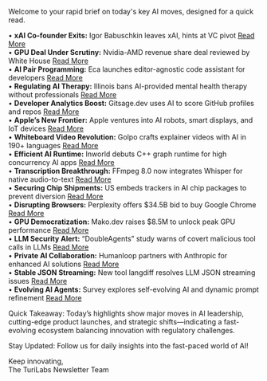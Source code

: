 Welcome to your rapid brief on today's key AI moves, designed for a quick read.

• **xAI Co-founder Exits:** Igor Babuschkin leaves xAI, hints at VC pivot [Read More](https://techcrunch.com/2025/08/13/co-founder-of-elon-musks-xai-departs-the-company/)  
• **GPU Deal Under Scrutiny:** Nvidia-AMD revenue share deal reviewed by White House [Read More](https://www.tomshardware.com/tech-industry/white-house-confirms-its-still-figuring-out-the-legality-of-revenue-sharing-nvidia-and-amd-deal-for-china-gpu-sales-the-legality-of-it-the-mechanics-of-it-is-still-being-ironed-out)  
• **AI Pair Programming:** Eca launches editor-agnostic code assistant for developers [Read More](https://github.com/editor-code-assistant/eca)  
• **Regulating AI Therapy:** Illinois bans AI-provided mental health therapy without professionals [Read More](https://www.washingtonpost.com/nation/2025/08/12/illinois-ai-therapy-ban/)  
• **Developer Analytics Boost:** Gitsage.dev uses AI to score GitHub profiles and repos [Read More](https://www.gitsage.dev/)  
• **Apple’s New Frontier:** Apple ventures into AI robots, smart displays, and IoT devices [Read More](https://www.bloomberg.com/news/articles/2025-08-13/apple-s-ai-turnaround-plan-robots-lifelike-siri-and-home-security-cameras)  
• **Whiteboard Video Revolution:** Golpo crafts explainer videos with AI in 190+ languages [Read More](https://video.golpoai.com/)  
• **Efficient AI Runtime:** Inworld debuts C++ graph runtime for high concurrency AI apps [Read More](https://inworld.ai/runtime)  
• **Transcription Breakthrough:** FFmpeg 8.0 now integrates Whisper for native audio-to-text [Read More](https://code.ffmpeg.org/FFmpeg/FFmpeg/commit/13ce36fef98a3f4e6d8360c24d6b8434cbb8869b)  
• **Securing Chip Shipments:** US embeds trackers in AI chip packages to prevent diversion [Read More](https://www.reuters.com/world/china/us-embeds-trackers-ai-chip-shipments-catch-diversions-china-sources-say-2025-08-13/)  
• **Disrupting Browsers:** Perplexity offers $34.5B bid to buy Google Chrome [Read More](https://www.theverge.com/news/758218/perplexity-google-chrome-bid-unsolicited-offer)  
• **GPU Democratization:** Mako.dev raises $8.5M to unlock peak GPU performance [Read More](https://mako.dev/blog/we-raised-8-5m)  
• **LLM Security Alert:** “DoubleAgents” study warns of covert malicious tool calls in LLMs [Read More](https://pub.aimind.so/doubleagents-fine-tuning-llms-for-covert-malicious-tool-calls-b8ff00bf513e)  
• **Private AI Collaboration:** Humanloop partners with Anthropic for enhanced AI solutions [Read More](https://humanloop.com/homereply)  
• **Stable JSON Streaming:** New tool langdiff resolves LLM JSON streaming issues [Read More](https://github.com/globalaiplatform/langdiff)  
• **Evolving AI Agents:** Survey explores self-evolving AI and dynamic prompt refinement [Read More](https://arxiv.org/abs/2508.07407)

Quick Takeaway: Today’s highlights show major moves in AI leadership, cutting-edge product launches, and strategic shifts—indicating a fast-evolving ecosystem balancing innovation with regulatory challenges.

Stay Updated: Follow us for daily insights into the fast-paced world of AI! 

Keep innovating,  
The TuriLabs Newsletter Team